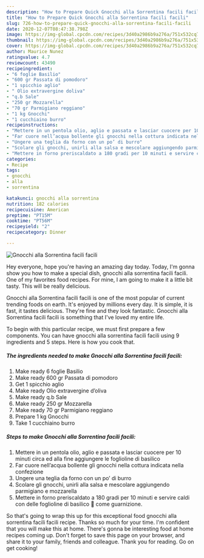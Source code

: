 ```yaml
---
description: "How to Prepare Quick Gnocchi alla Sorrentina facili facili"
title: "How to Prepare Quick Gnocchi alla Sorrentina facili facili"
slug: 726-how-to-prepare-quick-gnocchi-alla-sorrentina-facili-facili
date: 2020-12-07T08:47:38.798Z
image: https://img-global.cpcdn.com/recipes/3d40a2986b9a276a/751x532cq70/gnocchi-alla-sorrentina-facili-facili-recipe-main-photo.jpg
thumbnail: https://img-global.cpcdn.com/recipes/3d40a2986b9a276a/751x532cq70/gnocchi-alla-sorrentina-facili-facili-recipe-main-photo.jpg
cover: https://img-global.cpcdn.com/recipes/3d40a2986b9a276a/751x532cq70/gnocchi-alla-sorrentina-facili-facili-recipe-main-photo.jpg
author: Maurice Nunez
ratingvalue: 4.7
reviewcount: 43490
recipeingredient:
- "6 foglie Basilio"
- "600 gr Passata di pomodoro"
- "1 spicchio aglio"
- " Olio extravergine doliva"
- "q.b Sale"
- "250 gr Mozzarella"
- "70 gr Parmigiano reggiano"
- "1 kg Gnocchi"
- "1 cucchiaino burro"
recipeinstructions:
- "Mettere in un pentola olio, aglio e passata e lasciar cuocere per 10 minuti circa ed alla fine aggiungere le foglioline di basilico"
- "Far cuore nell’acqua bollente gli gnocchi nella cottura indicata nella confezione"
- "Ungere una teglia da forno con un po’ di burro"
- "Scolare gli gnocchi, unirli alla salsa e mescolare aggiungendo parmigiano e mozzarella"
- "Mettere in forno preriscaldato a 180 gradi per 10 minuti e servire caldi con delle foglioline di basilico 🌿 come guarnizione."
categories:
- Recipe
tags:
- gnocchi
- alla
- sorrentina

katakunci: gnocchi alla sorrentina 
nutrition: 182 calories
recipecuisine: American
preptime: "PT15M"
cooktime: "PT56M"
recipeyield: "2"
recipecategory: Dinner

---
```



![Gnocchi alla Sorrentina facili facili](https://img-global.cpcdn.com/recipes/3d40a2986b9a276a/751x532cq70/gnocchi-alla-sorrentina-facili-facili-recipe-main-photo.jpg)

Hey everyone, hope you're having an amazing day today. Today, I'm gonna show you how to make a special dish, gnocchi alla sorrentina facili facili. One of my favorites food recipes. For mine, I am going to make it a little bit tasty. This will be really delicious.



Gnocchi alla Sorrentina facili facili is one of the most popular of current trending foods on earth. It's enjoyed by millions every day. It is simple, it is fast, it tastes delicious. They're fine and they look fantastic. Gnocchi alla Sorrentina facili facili is something that I've loved my entire life.


To begin with this particular recipe, we must first prepare a few components. You can have gnocchi alla sorrentina facili facili using 9 ingredients and 5 steps. Here is how you cook that.

<!--inarticleads1-->

##### The ingredients needed to make Gnocchi alla Sorrentina facili facili:

1. Make ready 6 foglie Basilio
1. Make ready 600 gr Passata di pomodoro
1. Get 1 spicchio aglio
1. Make ready  Olio extravergine d’oliva
1. Make ready q.b Sale
1. Make ready 250 gr Mozzarella
1. Make ready 70 gr Parmigiano reggiano
1. Prepare 1 kg Gnocchi
1. Take 1 cucchiaino burro




<!--inarticleads2-->

##### Steps to make Gnocchi alla Sorrentina facili facili:

1. Mettere in un pentola olio, aglio e passata e lasciar cuocere per 10 minuti circa ed alla fine aggiungere le foglioline di basilico
1. Far cuore nell’acqua bollente gli gnocchi nella cottura indicata nella confezione
1. Ungere una teglia da forno con un po’ di burro
1. Scolare gli gnocchi, unirli alla salsa e mescolare aggiungendo parmigiano e mozzarella
1. Mettere in forno preriscaldato a 180 gradi per 10 minuti e servire caldi con delle foglioline di basilico 🌿 come guarnizione.




So that's going to wrap this up for this exceptional food gnocchi alla sorrentina facili facili recipe. Thanks so much for your time. I'm confident that you will make this at home. There's gonna be interesting food at home recipes coming up. Don't forget to save this page on your browser, and share it to your family, friends and colleague. Thank you for reading. Go on get cooking!
